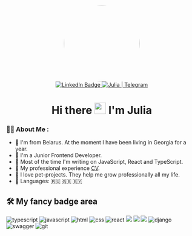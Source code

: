 <div id="header" align="center">
  <img src="https://media.giphy.com/media/57nf4oyyMmZ2L9QqJN/giphy.gif" width="200"  style="border-radius:50%""/>
</div>
<div id="badges" align="center">
  <a href="https://www.linkedin.com/in/juliabaranova/">
    <img src="https://img.shields.io/badge/LinkedIn-blue?style=for-the-badge&logo=linkedin&logoColor=white" alt="LinkedIn Badge"/>
  </a>
  <a href="https://t.me/julikbar">
  <img alt="Julia | Telegram" src="https://img.shields.io/badge/Telegram-2CA5E0?style=for-the-badge&logo=telegram&logoColor=white" />
</a>
</div>
<h1 align="center">
  Hi there
  <img src="https://media.giphy.com/media/hvRJCLFzcasrR4ia7z/giphy.gif" width="30px"/>
  I'm Julia
</h1>

### :woman_technologist: About Me :
- 🚶‍  I'm from Belarus. At the moment I have been living in Georgia for a year.
- 🐍 I'm a Junior Frontend Developer.
- 🤖 Most of the time I'm writing on JavaScript, React and TypeScript.
- 📄 My professional experience [CV](https://drive.google.com/file/d/1n1uDEjjN22yGqU21_Btj8ue7miuWYQfi/view?usp=drive_link).
- 🚀 I love pet-projects. They help me grow professionally all my life.
- 🤗 Languages: 🇷🇺  🇬🇧  🇧🇾 

## 🛠 My fancy badge area

![typescript](https://img.shields.io/badge/typescript-%23007ACC.svg?style=for-the-badge&logo=typescript&logoColor=white) ![javascript](https://img.shields.io/badge/javascript%20-%23323330.svg?&style=for-the-badge&logo=javascript&logoColor=%23F7DF1E)  ![html](https://img.shields.io/badge/html%20-%23E34F26.svg?&style=for-the-badge&logo=html5&logoColor=white) ![css](https://img.shields.io/badge/css%20-%231572B6.svg?&style=for-the-badge&logo=css3&logoColor=white) ![react](https://img.shields.io/badge/react-%2320232a.svg?style=for-the-badge&logo=react&logoColor=%2361DAFB)   [<img src='https://img.shields.io/badge/Redux Toolkit-593D88?style=for-the-badge&logo=redux&logoColor=white'  />](https://redux-toolkit.js.org/) [<img src='https://img.shields.io/badge/TailwindCSS-38B2AC?style=for-the-badge&logo=tailwindcss&logoColor=61DAFB'  />](https://tailwindcss.com/docs/installation) [<img src='https://img.shields.io/badge/swagger-%2385EA2D.svg?&style=for-the-badge&logo=swagger&logoColor=black'/>](https://kinopoiskapiunofficial.tech/documentation/api/#/)
 ![django](https://img.shields.io/badge/django%20-%23092E20.svg?&style=for-the-badge&logo=django&logoColor=white) ![swagger](https://img.shields.io/badge/swagger-%2385EA2D.svg?&style=for-the-badge&logo=swagger&logoColor=black) ![git](https://img.shields.io/badge/git%20-%23F05033.svg?&style=for-the-badge&logo=git&logoColor=white) 
